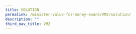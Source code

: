 ```yaml
---
title: SOLUTION
permalink: /minister-value-for-money-award/VM2/solution/
description: ""
third_nav_title: VM2
---
```

